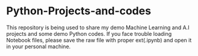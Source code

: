 # Python-Projects-and-codes
This repository is being used to share my demo Machine Learning and A.I projects and some demo Python codes.
If you face trouble loading Notebook files, please save the raw file with proper ext(.ipynb) and open it in your personal machine.
